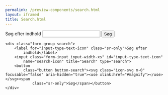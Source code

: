 ```yaml
--- 
permalink: /preview-components/search.html
layout: iframed 
title: Search.html
---
```

<div class="container">
    <div class="form-group search">
        <label for="input-type-text" class="sr-only">Søg efter
            indhold</label>
        <input class="form-input input-char-27" id="input-type-text"
            name="search-button" title="Search" type="search">
        <button class="button button-search">Søg</button>
    </div>

    <div class="form-group search">
        <label for="input-type-text-icon" class="sr-only">Søg efter
            indhold</label>
        <input class="form-input input-width-xs" id="input-type-text-icon"
            name="search-icon" title="Search" type="search">
        <button
            class="button button-search"><svg class="icon-svg m-0" focusable="false" aria-hidden="true"><use xlink:href="#magnify"></use></svg><span
                class="sr-only">Søg</span></button>
    </div>
</div>